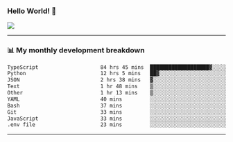 ### Hello World! 👋

<a>
  <img align="center" src="https://github-readme-stats.vercel.app/api?username=megatunger&count_private=true&include_all_commits=true&bg_color=30,56CCF2,2F80ED&title_color=fff&text_color=fff" />
</a>

------
### 📊 My monthly development breakdown

<!--START_SECTION:waka-->

```txt
TypeScript                    84 hrs 45 mins  ███████████████████▓░░░░░   79.28 %
Python                        12 hrs 5 mins   ██▓░░░░░░░░░░░░░░░░░░░░░░   11.31 %
JSON                          2 hrs 38 mins   ▓░░░░░░░░░░░░░░░░░░░░░░░░   02.48 %
Text                          1 hr 48 mins    ▒░░░░░░░░░░░░░░░░░░░░░░░░   01.70 %
Other                         1 hr 13 mins    ▒░░░░░░░░░░░░░░░░░░░░░░░░   01.15 %
YAML                          40 mins         ░░░░░░░░░░░░░░░░░░░░░░░░░   00.63 %
Bash                          37 mins         ░░░░░░░░░░░░░░░░░░░░░░░░░   00.59 %
Git                           33 mins         ░░░░░░░░░░░░░░░░░░░░░░░░░   00.53 %
JavaScript                    33 mins         ░░░░░░░░░░░░░░░░░░░░░░░░░   00.52 %
.env file                     23 mins         ░░░░░░░░░░░░░░░░░░░░░░░░░   00.37 %
```

<!--END_SECTION:waka-->

------
